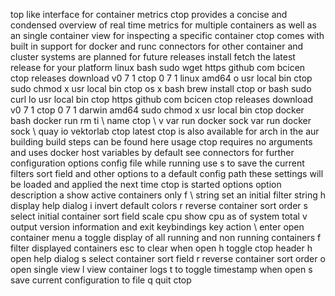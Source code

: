 top like interface for container metrics ctop provides a concise and condensed overview of real time metrics for multiple containers as well as an single container view for inspecting a specific container ctop comes with built in support for docker and runc connectors for other container and cluster systems are planned for future releases install fetch the latest release for your platform linux bash sudo wget https github com bcicen ctop releases download v0 7 1 ctop 0 7 1 linux amd64 o usr local bin ctop sudo chmod x usr local bin ctop os x bash brew install ctop or bash sudo curl lo usr local bin ctop https github com bcicen ctop releases download v0 7 1 ctop 0 7 1 darwin amd64 sudo chmod x usr local bin ctop docker bash docker run rm ti \ name ctop \ v var run docker sock var run docker sock \ quay io vektorlab ctop latest ctop is also available for arch in the aur building build steps can be found here usage ctop requires no arguments and uses docker host variables by default see connectors for further configuration options config file while running use s to save the current filters sort field and other options to a default config path these settings will be loaded and applied the next time ctop is started options option description a show active containers only f \ string set an initial filter string h display help dialog i invert default colors r reverse container sort order s select initial container sort field scale cpu show cpu as of system total v output version information and exit keybindings key action \ enter open container menu a toggle display of all running and non running containers f filter displayed containers esc to clear when open h toggle ctop header h open help dialog s select container sort field r reverse container sort order o open single view l view container logs t to toggle timestamp when open s save current configuration to file q quit ctop
